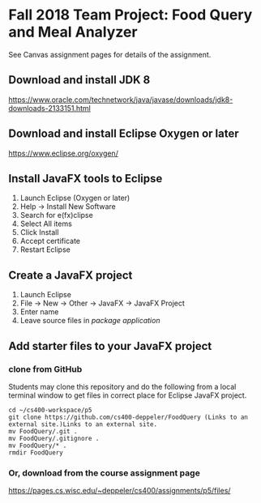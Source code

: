 # Fall 2018 Team Project: Food Query and Meal Analyzer

See Canvas assignment pages for details of the assignment.

## Download and install JDK 8

https://www.oracle.com/technetwork/java/javase/downloads/jdk8-downloads-2133151.html

## Download and install Eclipse Oxygen or later

https://www.eclipse.org/oxygen/

## Install JavaFX tools to Eclipse

1. Launch Eclipse (Oxygen or later)
2. Help -> Install New Software
3. Search for e(fx)clipse
4. Select All items
5. Click  Install
6. Accept certificate
7. Restart Eclipse

## Create a JavaFX project

1. Launch Eclipse
2. File -> New -> Other -> JavaFX -> JavaFX Project
3. Enter name
4. Leave source files in *package application*

## Add starter files to your JavaFX project

### clone from GitHub

Students may clone this repository and do the following from a local terminal window to get files in correct place for Eclipse JavaFX project.

```
cd ~/cs400-workspace/p5
git clone https://github.com/cs400-deppeler/FoodQuery (Links to an external site.)Links to an external site.
mv FoodQuery/.git .
mv FoodQuery/.gitignore .
mv FoodQuery/* .
rmdir FoodQuery
```

### Or, download from the course assignment page

https://pages.cs.wisc.edu/~deppeler/cs400/assignments/p5/files/
